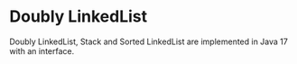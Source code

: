 # Doubly LinkedList

Doubly LinkedList, Stack and Sorted LinkedList are implemented in Java 17 with an interface.
